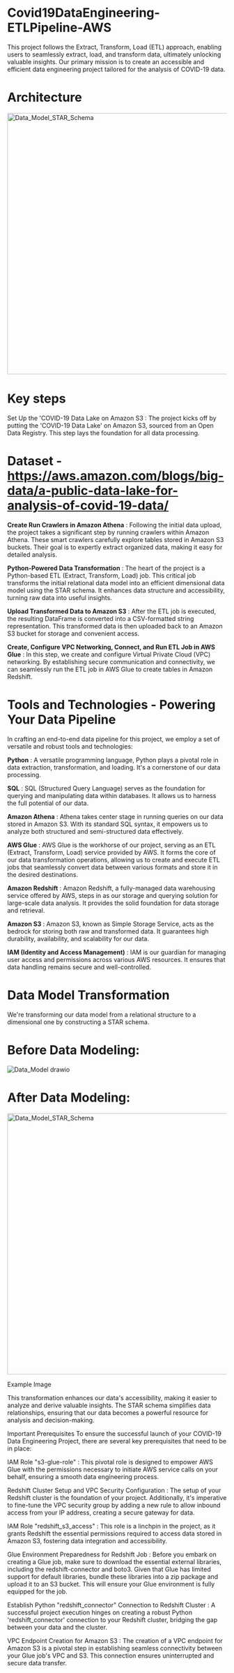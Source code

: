 # Covid19DataEngineering-ETLPipeline-AWS
This project follows the Extract, Transform, Load (ETL) approach, enabling users to seamlessly extract, load, and transform data, ultimately unlocking valuable insights. Our primary mission is to create an accessible and efficient data engineering project tailored for the analysis of COVID-19 data.

# Architecture
<img width="599" alt="Data_Model_STAR_Schema" src="https://github.com/user-attachments/assets/12711b6b-0d29-4e23-bd86-e0a20c591638">


# Key steps
Set Up the 'COVID-19 Data Lake on Amazon S3 : The project kicks off by putting the 'COVID-19 Data Lake' on Amazon S3, sourced from an Open Data Registry. This step lays the foundation for all data processing.

# Dataset - https://aws.amazon.com/blogs/big-data/a-public-data-lake-for-analysis-of-covid-19-data/

**Create Run Crawlers in Amazon Athena** : Following the initial data upload, the project takes a significant step by running crawlers within Amazon Athena. These smart crawlers carefully explore tables stored in Amazon S3 buckets. Their goal is to expertly extract organized data, making it easy for detailed analysis.

**Python-Powered Data Transformation** : The heart of the project is a Python-based ETL (Extract, Transform, Load) job. This critical job transforms the initial relational data model into an efficient dimensional data model using the STAR schema. It enhances data structure and accessibility, turning raw data into useful insights.

**Upload Transformed Data to Amazon S3** : After the ETL job is executed, the resulting DataFrame is converted into a CSV-formatted string representation. This transformed data is then uploaded back to an Amazon S3 bucket for storage and convenient access.

**Create, Configure VPC Networking, Connect, and Run ETL Job in AWS Glue** : In this step, we create and configure Virtual Private Cloud (VPC) networking. By establishing secure communication and connectivity, we can seamlessly run the ETL job in AWS Glue to create tables in Amazon Redshift.

# Tools and Technologies - Powering Your Data Pipeline
In crafting an end-to-end data pipeline for this project, we employ a set of versatile and robust tools and technologies:

**Python** : A versatile programming language, Python plays a pivotal role in data extraction, transformation, and loading. It's a cornerstone of our data processing.

**SQL** : SQL (Structured Query Language) serves as the foundation for querying and manipulating data within databases. It allows us to harness the full potential of our data.

**Amazon Athena** : Athena takes center stage in running queries on our data stored in Amazon S3. With its standard SQL syntax, it empowers us to analyze both structured and semi-structured data effectively.

**AWS Glue** : AWS Glue is the workhorse of our project, serving as an ETL (Extract, Transform, Load) service provided by AWS. It forms the core of our data transformation operations, allowing us to create and execute ETL jobs that seamlessly convert data between various formats and store it in the desired destinations.

**Amazon Redshift** : Amazon Redshift, a fully-managed data warehousing service offered by AWS, steps in as our storage and querying solution for large-scale data analysis. It provides the solid foundation for data storage and retrieval.

**Amazon S3** : Amazon S3, known as Simple Storage Service, acts as the bedrock for storing both raw and transformed data. It guarantees high durability, availability, and scalability for our data.

**IAM (Identity and Access Management)** : IAM is our guardian for managing user access and permissions across various AWS resources. It ensures that data handling remains secure and well-controlled.

# Data Model Transformation
We're transforming our data model from a relational structure to a dimensional one by constructing a STAR schema.


# Before Data Modeling:
![Data_Model drawio](https://github.com/user-attachments/assets/628e7f01-9b61-4587-bb5a-5124a798215a)


# After Data Modeling:
<img width="599" alt="Data_Model_STAR_Schema" src="https://github.com/user-attachments/assets/0ac211d7-1ca0-42db-aac9-3475b344ebae">

Example Image

This transformation enhances our data's accessibility, making it easier to analyze and derive valuable insights. The STAR schema simplifies data relationships, ensuring that our data becomes a powerful resource for analysis and decision-making.


Important Prerequisites
To ensure the successful launch of your COVID-19 Data Engineering Project, there are several key prerequisites that need to be in place:

IAM Role "s3-glue-role" : This pivotal role is designed to empower AWS Glue with the permissions necessary to initiate AWS service calls on your behalf, ensuring a smooth data engineering process.

Redshift Cluster Setup and VPC Security Configuration : The setup of your Redshift cluster is the foundation of your project. Additionally, it's imperative to fine-tune the VPC security group by adding a new rule to allow inbound access from your IP address, creating a secure gateway for data.

IAM Role "redshift_s3_access" : This role is a linchpin in the project, as it grants Redshift the essential permissions required to access data stored in Amazon S3, fostering data integration and accessibility.

Glue Environment Preparedness for Redshift Job : Before you embark on creating a Glue job, make sure to download the essential external libraries, including the redshift-connector and boto3. Given that Glue has limited support for default libraries, bundle these libraries into a zip package and upload it to an S3 bucket. This will ensure your Glue environment is fully equipped for the job.

Establish Python "redshift_connector" Connection to Redshift Cluster : A successful project execution hinges on creating a robust Python 'redshift_connector' connection to your Redshift cluster, bridging the gap between your data and the cluster.

VPC Endpoint Creation for Amazon S3 : The creation of a VPC endpoint for Amazon S3 is a pivotal step in establishing seamless connectivity between your Glue job's VPC and S3. This connection ensures uninterrupted and secure data transfer.
